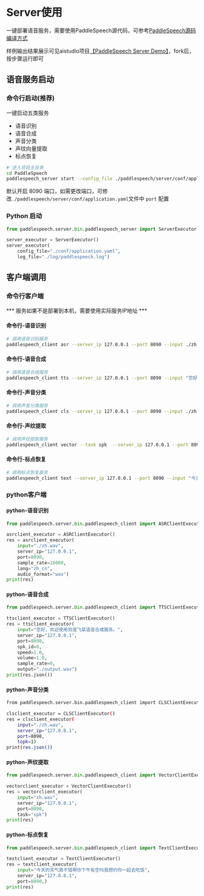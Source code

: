 # Server使用

一键部署语音服务，需要使用PaddleSpeech源代码，可参考[PaddleSpeech源码编译方式](https://github.com/iftaken/PaddleSpeechStudy/blob/main/docs/01_install.md#source)

样例输出结果展示可见aistudio项目[【PaddleSpeech Server Demo】](https://aistudio.baidu.com/aistudio/projectdetail/4282835?shared=1)，fork后，按步骤运行即可

## 语音服务启动

### 命令行启动(推荐)

一键启动五类服务

+ 语音识别
+ 语音合成
+ 声音分类
+ 声纹向量提取
+ 标点恢复

```bash
# 进入项目主目录
cd PaddleSpeech
paddlespeech_server start --config_file ./paddlespeech/server/conf/application.yaml
```

默认开启 8090 端口，如需更改端口，可修改`./paddlespeech/server/conf/application.yaml`文件中 `port` 配置

### Python 启动

```python
from paddlespeech.server.bin.paddlespeech_server import ServerExecutor

server_executor = ServerExecutor()
server_executor(
    config_file="./conf/application.yaml", 
    log_file="./log/paddlespeech.log")
```

## 客户端调用

### 命令行客户端

*** 服务如果不是部署到本机，需要使用实际服务IP地址 ***

#### 命令行-语音识别
```bash
# 调用语音识别服务
paddlespeech_client asr --server_ip 127.0.0.1 --port 8090 --input ./zh.wav
```

#### 命令行-语音合成
```bash
# 调用语音合成服务
paddlespeech_client tts --server_ip 127.0.0.1 --port 8090 --input "您好，欢迎使用百度飞桨语音合成服务。" --output output.wav
```

#### 命令行-声音分类
```bash
# 调用声音分类服务
paddlespeech_client cls --server_ip 127.0.0.1 --port 8090 --input ./zh.wav
```

#### 命令行-声纹提取
```bash
# 调用声纹提取服务
paddlespeech_client vector --task spk  --server_ip 127.0.0.1 --port 8090 --input zh.wav
```
#### 命令行-标点恢复
```bash
# 调用标点恢复服务
paddlespeech_client text --server_ip 127.0.0.1 --port 8090 --input "今天的天气真不错啊你下午有空吗我想约你一起去吃饭"
```

### python客户端

#### python-语音识别

```python
from paddlespeech.server.bin.paddlespeech_client import ASRClientExecutor

asrclient_executor = ASRClientExecutor()
res = asrclient_executor(
    input="./zh.wav",
    server_ip="127.0.0.1",
    port=8090,
    sample_rate=16000,
    lang="zh_cn",
    audio_format="wav")
print(res)
```

#### python-语音合成
```python
from paddlespeech.server.bin.paddlespeech_client import TTSClientExecutor

ttsclient_executor = TTSClientExecutor()
res = ttsclient_executor(
    input="您好，欢迎使用百度飞桨语音合成服务。",
    server_ip="127.0.0.1",
    port=8090,
    spk_id=0,
    speed=1.0,
    volume=1.0,
    sample_rate=0,
    output="./output.wav")
print(res.json())
```

#### python-声音分类
```bash
from paddlespeech.server.bin.paddlespeech_client import CLSClientExecutor

clsclient_executor = CLSClientExecutor()
res = clsclient_executor(
    input="./zh.wav",
    server_ip="127.0.0.1",
    port=8090,
    topk=1)
print(res.json())
```
#### python-声纹提取
```python
from paddlespeech.server.bin.paddlespeech_client import VectorClientExecutor

vectorclient_executor = VectorClientExecutor()
res = vectorclient_executor(
    input="zh.wav",
    server_ip="127.0.0.1",
    port=8090,
    task="spk")
print(res)

```

#### python-标点恢复
```python
from paddlespeech.server.bin.paddlespeech_client import TextClientExecutor

textclient_executor = TextClientExecutor()
res = textclient_executor(
    input="今天的天气真不错啊你下午有空吗我想约你一起去吃饭",
    server_ip="127.0.0.1",
    port=8090,)
print(res)
```




